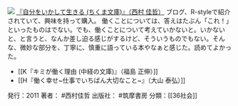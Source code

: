 
[![](https://images-fe.ssl-images-amazon.com/images/I/41GScPU5enL._SL160_.jpg)](http://www.amazon.co.jp/exec/obidos/ASIN/4480428410/choiyaki81-22/ref=nosim)
[『自分をいかして生きる (ちくま文庫)』（西村 佳哲）](http://www.amazon.co.jp/exec/obidos/ASIN/4480428410/choiyaki81-22/ref=nosim)
ブログ、R-styleで紹介されていて、興味を持って購入。
働くことについては、答えはたぶん「これ！」といったものはでない。でも、働くことについて考えていかないと。いかないと、と言うと、なんか差し迫る感じがするけど、そういうものでもない。そんな、微妙な部分を、丁寧に、慎重に語っている本やなぁと感じた。読めてよかった。

- [[K『キミが働く理由 (中経の文庫)』（福島 正伸）]]
- [[H『働く幸せ~仕事でいちばん大切なこと~』（大山 泰弘）]]

発行：2011
著者： #西村佳哲 
出版社： #筑摩書房
分類：[[36社会]]